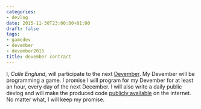 ```yaml
---
categories:
- devlog
date: 2015-11-30T23:00:00+01:00
draft: false
tags:
- gamedev
- devember
- devember2015
title: devember contract
---
```


I, *Calle Englund*, will participate to the next [Devember](http://devember.org). My Devember will be programming a game. I promise I will program for my Devember for at least an hour, every day of the next December. I will also write a daily public devlog and will make the produced code [publicly available](https://github.com/notCalle/Devember2015) on the internet. No matter what, I will keep my promise.